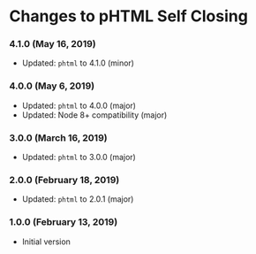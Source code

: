 # Changes to pHTML Self Closing

### 4.1.0 (May 16, 2019)

- Updated: `phtml` to 4.1.0 (minor)

### 4.0.0 (May 6, 2019)

- Updated: `phtml` to 4.0.0 (major)
- Updated: Node 8+ compatibility (major)

### 3.0.0 (March 16, 2019)

- Updated: `phtml` to 3.0.0 (major)

### 2.0.0 (February 18, 2019)

- Updated: `phtml` to 2.0.1 (major)

### 1.0.0 (February 13, 2019)

- Initial version
